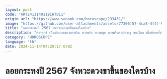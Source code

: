 ```yaml
---
layout: post
code: "ART2411140119IHTD11"
origin_url: "https://www.sanook.com/horoscope/293431/"
image: "https://github.com/user-attachments/assets/77306f57-4ca8-4f4f-9f27-a8b22b675b18"
title: "ลอยกระทงปี 2567 จังหวะดวงขาขึ้นของใครบ้าง"
description: "ดาวศุกร์ เป็นตัวแทนของการเงิน ความรัก ความสุข ความรื่นรมย์ต่างๆ ของโลก เมื่อย้ายครั้งนี้ คาบเกี่ยวในช่วงลอยกระทงพอดีเชียว มาดูกันใครกันบ้างนะ จะดวงรุ่งพุ่งกันด้านใดบ้าง มี 5 ราศี ลัคนาราศีที่ได้รับผลดีกับดาวศุกร์ดวงดี"
category: "HOROSCOPE"
language: "th"
date: 2024-11-14T04:29:17.070Z
---
```


# ลอยกระทงปี 2567 จังหวะดวงขาขึ้นของใครบ้าง